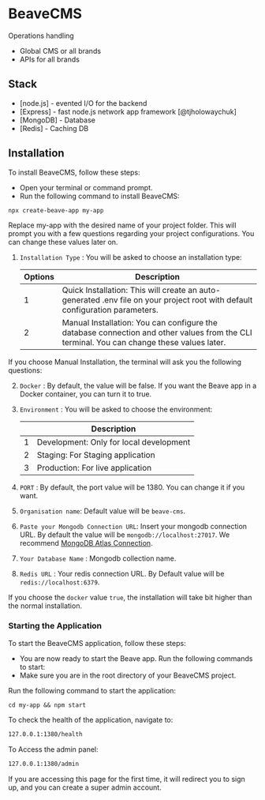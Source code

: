 # BeaveCMS
Operations handling

- Global CMS or all brands
- APIs for all brands

## Stack
- [node.js] - evented I/O for the backend
- [Express] - fast node.js network app framework [@tjholowaychuk]
- [MongoDB] - Database
- [Redis] - Caching DB

## Installation
To install BeaveCMS, follow these steps:

- Open your terminal or command prompt.
- Run the following command to install BeaveCMS:

```
npx create-beave-app my-app
```
Replace my-app with the desired name of your project folder.
This will prompt you with a few questions regarding your project configurations. You can change these values later on.

1. `Installation Type` :
   You will be asked to choose an installation type:

   | Options | Description                                                                                                                               |
   | ------- | ----------------------------------------------------------------------------------------------------------------------------------------- |
   | 1       | Quick Installation: This will create an auto-generated .env file on your project root with default configuration parameters.              |
   | 2       | Manual Installation: You can configure the database connection and other values from the CLI terminal. You can change these values later. |

If you choose Manual Installation, the terminal will ask you the following questions:

2. `Docker` :
   By default, the value will be false. If you want the Beave app in a Docker container, you can turn it to true.
3. `Environment` :
   You will be asked to choose the environment:

   |     | Description                             |
   | --- | --------------------------------------- |
   | 1   | Development: Only for local development |
   | 2   | Staging: For Staging application        |
   | 3   | Production: For live application        |

4. `PORT` :
   By default, the port value will be 1380. You can change it if you want.

5. `Organisation name`: Default value will be `beave-cms`.
6. `Paste your Mongodb Connection URL`: Insert your mongodb connection URL. By default the value will be `mongodb://localhost:27017`. We recommend [MongoDB Atlas Connection](https://account.mongodb.com/account/login).
7. `Your Database Name` : Mongodb collection name.
8. `Redis URL` : Your redis connection URL. By Default value will be `redis://localhost:6379`.

If you choose the `docker` value `true`, the installation will take bit higher than the normal installation.

### Starting the Application
To start the BeaveCMS application, follow these steps:

- You are now ready to start the Beave app. Run the following commands to start:
- Make sure you are in the root directory of your BeaveCMS project.

Run the following command to start the application:
```
cd my-app && npm start
```

To check the health of the application, navigate to:

```sh
127.0.0.1:1380/health
```

To Access the admin panel:

```sh
127.0.0.1:1380/admin
```

If you are accessing this page for the first time, it will redirect you to sign up, and you can create a super admin account.
